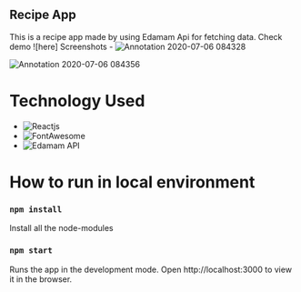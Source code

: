 ## Recipe App
This is a recipe app made by using Edamam Api for fetching data. Check demo ![here]
Screenshots -
![Annotation 2020-07-06 084328](https://user-images.githubusercontent.com/60403638/86552294-30d3a400-bf65-11ea-8081-26b1d0e6e32d.jpg)


![Annotation 2020-07-06 084356](https://user-images.githubusercontent.com/60403638/86552332-4f399f80-bf65-11ea-83d5-7dc2b19b1ba1.jpg)

# Technology Used
* ![Reactjs](https://reactjs.org/)
* ![FontAwesome](https://fontawesome.com/)
* ![Edamam API](https://www.edamam.com/)

# How to run in local environment

### `npm install`
Install all the node-modules

### `npm start`
Runs the app in the development mode.
Open http://localhost:3000 to view it in the browser.
